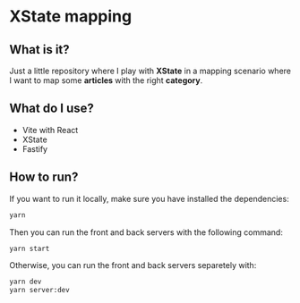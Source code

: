 # XState mapping

## What is it?

Just a little repository where I play with **XState** in a mapping scenario where I want to map 
some **articles** with the right **category**.

## What do I use?

- Vite with React
- XState
- Fastify

## How to run?

If you want to run it locally, make sure you have installed the dependencies:

```bash
yarn
```

Then you can run the front and back servers with the following command:

```bash 
yarn start
```

Otherwise, you can run the front and back servers separetely with:

```bash
yarn dev
yarn server:dev
```

